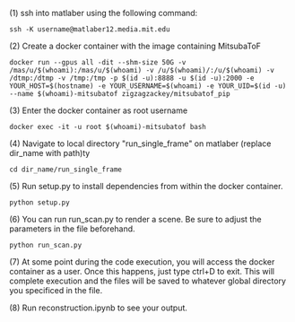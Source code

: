 (1) ssh into matlaber using the following command:

`ssh -K username@matlaber12.media.mit.edu`

(2) Create a docker container with the image containing MitsubaToF

`docker run --gpus all -dit --shm-size 50G -v /mas/u/$(whoami):/mas/u/$(whoami) -v /u/$(whoami)/:/u/$(whoami) -v /dtmp:/dtmp -v /tmp:/tmp -p $(id -u):8888 -u $(id -u):2000 -e YOUR_HOST=$(hostname) -e YOUR_USERNAME=$(whoami) -e YOUR_UID=$(id -u) --name $(whoami)-mitsubatof zigzagzackey/mitsubatof_pip`

(3) Enter the docker container as root username

`docker exec -it -u root $(whoami)-mitsubatof bash`

(4) Navigate to local directory "run_single_frame" on matlaber (replace dir_name with path)ty

`cd dir_name/run_single_frame`

(5) Run setup.py to install dependencies from within the docker container.

`python setup.py`

(6) You can run run_scan.py to render a scene. Be sure to adjust the parameters in the file beforehand.

`python run_scan.py`

(7) At some point during the code execution, you will access the docker container as a user. Once this happens, 
just type ctrl+D to exit. This will complete execution and the files will be saved to whatever global directory
you specificed in the file.

(8) Run reconstruction.ipynb to see your output. 

